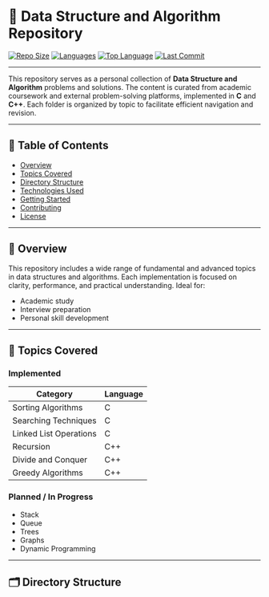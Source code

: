 # 📘 Data Structure and Algorithm Repository

[![Repo Size](https://img.shields.io/github/repo-size/Shreya-Sikder/DATA-STRUCTURE-AND-ALGORITHM)](https://github.com/Shreya-Sikder/DATA-STRUCTURE-AND-ALGORITHM)
[![Languages](https://img.shields.io/github/languages/count/Shreya-Sikder/DATA-STRUCTURE-AND-ALGORITHM)](https://github.com/Shreya-Sikder/DATA-STRUCTURE-AND-ALGORITHM)
[![Top Language](https://img.shields.io/github/languages/top/Shreya-Sikder/DATA-STRUCTURE-AND-ALGORITHM)](https://github.com/Shreya-Sikder/DATA-STRUCTURE-AND-ALGORITHM)
[![Last Commit](https://img.shields.io/github/last-commit/Shreya-Sikder/DATA-STRUCTURE-AND-ALGORITHM)](https://github.com/Shreya-Sikder/DATA-STRUCTURE-AND-ALGORITHM)

---

This repository serves as a personal collection of **Data Structure and Algorithm** problems and solutions. The content is curated from academic coursework and external problem-solving platforms, implemented in **C** and **C++**. Each folder is organized by topic to facilitate efficient navigation and revision.

---

## 📑 Table of Contents

- [Overview](#-overview)
- [Topics Covered](#-topics-covered)
- [Directory Structure](#-directory-structure)
- [Technologies Used](#-technologies-used)
- [Getting Started](#-getting-started)
- [Contributing](#-contributing)
- [License](#-license)

---

## 📖 Overview

This repository includes a wide range of fundamental and advanced topics in data structures and algorithms. Each implementation is focused on clarity, performance, and practical understanding. Ideal for:

- Academic study
- Interview preparation
- Personal skill development

---

## 📌 Topics Covered

### Implemented

| Category                | Language |
|-------------------------|----------|
| Sorting Algorithms      | C        |
| Searching Techniques    | C        |
| Linked List Operations  | C        |
| Recursion               | C++      |
| Divide and Conquer      | C++      |
| Greedy Algorithms       | C++      |

### Planned / In Progress

- Stack
- Queue
- Trees
- Graphs
- Dynamic Programming

---

## 🗂 Directory Structure

